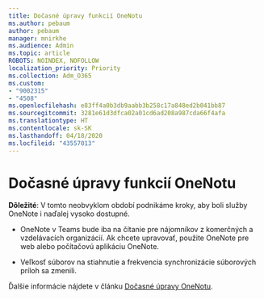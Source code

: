 ```yaml
---
title: Dočasné úpravy funkcií OneNotu
ms.author: pebaum
author: pebaum
manager: mnirkhe
ms.audience: Admin
ms.topic: article
ROBOTS: NOINDEX, NOFOLLOW
localization_priority: Priority
ms.collection: Adm_O365
ms.custom:
- "9002315"
- "4508"
ms.openlocfilehash: e83ff4a0b3db9aabb3b258c17a848ed2b041bb87
ms.sourcegitcommit: 3281e61d3dfca02a01cd6ad208a987cda66f4afa
ms.translationtype: HT
ms.contentlocale: sk-SK
ms.lasthandoff: 04/18/2020
ms.locfileid: "43557013"
---
```

# <a name="onenote-temporary-adjustments"></a>Dočasné úpravy funkcií OneNotu

**Dôležité**: V tomto neobvyklom období podnikáme kroky, aby boli služby OneNote i naďalej vysoko dostupné.

- OneNote v Teams bude iba na čítanie pre nájomníkov z komerčných a vzdelávacích organizácií. Ak chcete upravovať, použite OneNote pre web alebo počítačovú aplikáciu OneNote.

- Veľkosť súborov na stiahnutie a frekvencia synchronizácie súborových príloh sa zmenili.

Ďalšie informácie nájdete v článku [Dočasné úpravy OneNotu](https://techcommunity.microsoft.com/t5/onenote-service-updates/awareness-of-temporary-adjustments-in-microsoft-onenote/m-p/1248100).
